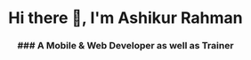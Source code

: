 <h1 align="center"> Hi there 👋, I'm Ashikur Rahman</h1>
<h3 align="center">### A Mobile & Web Developer as well as Trainer </h3>

<br />
<!--
**Ashikur37/ashikur37** is a ✨ _special_ ✨ repository because its `README.md` (this file) appears on your GitHub profile.

Here are some ideas to get you started:

 
- 🌱 I’m currently learning ...
- 👯 I’m looking to collaborate on ...
- 🤔 I’m looking for help with ...
- 💬 Ask me about ...
- 📫 How to reach me: ...
- 😄 Pronouns: ...
- ⚡ Fun fact: ...
-->

<p><img align="left" src="https://github-readme-stats.vercel.app/api/top-langs/?username=ashikur37&layout=compact&hide=html" alt="saiful86" /></p>


<p>&nbsp;<img align="center" src="https://github-readme-stats.vercel.app/api?username=ashikur37&show_icons=true" alt="saiful86" /></p>
